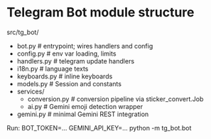 # Telegram Bot module structure

src/tg_bot/
  - bot.py           # entrypoint; wires handlers and config
  - config.py        # env var loading, limits
  - handlers.py      # telegram update handlers
  - i18n.py          # language texts
  - keyboards.py     # inline keyboards
  - models.py        # Session and constants
  - services/
      - conversion.py  # conversion pipeline via sticker_convert.Job
      - ai.py          # Gemini emoji detection wrapper
  - gemini.py        # minimal Gemini REST integration

Run:
  BOT_TOKEN=... GEMINI_API_KEY=... python -m tg_bot.bot
